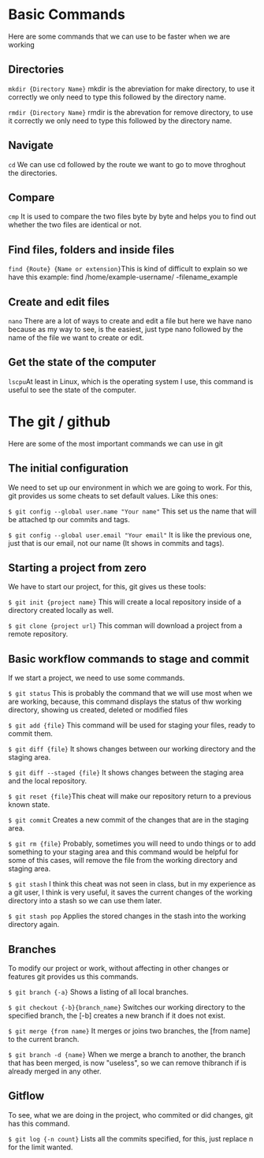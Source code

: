 # Basic Commands

Here are some commands that we can use to be faster when we are working

## Directories

`mkdir {Directory Name}` mkdir is the abreviation for make directory, to use it correctly we only need to type this followed by the directory name.

`rmdir {Directory Name}` rmdir is the abrevation for remove directory, to use it correctly we only need to type this followed by the directory name.

## Navigate

`cd` We can use cd followed by the route we want to go to move throghout the directories.

## Compare 

`cmp` It is used to compare the two files byte by byte and helps you to find out whether the two files are identical or not.

## Find files, folders and inside files

`find {Route} {Name or extension}`This is kind of difficult to explain so we have this example: find /home/example-username/ -filename_example

## Create and edit files

`nano` There are a lot of ways to create and edit a file but here we have nano because as my way to see, is the easiest, just type nano followed by the name of the file we want to create or edit.

## Get the state of the computer 

`lscpu`At least in Linux, which is the operating system I use, this command is useful to see the state of the computer.

# The git / github

Here are some of the most important commands we can use in git

## The initial configuration

We need to set up our environment in which we are going to work. For this, git provides us some cheats to set default values. Like this ones:

`$ git config --global user.name "Your name"` This set us the name that will be attached tp our commits and tags.

`$ git config --global user.email "Your email"` It is like the previous one, just that is our email, not our name (It shows in commits and tags).

## Starting a project from zero 

We have to start our project, for this, git gives us these tools:

`$ git init {project name}` This will create a local repository inside of a directory created locally as well.

`$ git clone {project url}` This comman will download a project from a remote repository.

## Basic workflow commands to stage and commit

If we start a project, we need to use some commands.

`$ git status` This is probably the command that we will use most when we are working, because, this command displays the status of thw working directory, showing us created, deleted or modified files

`$ git add {file}` This command will be used for staging your files, ready to commit them.

`$ git diff {file}` It shows changes between our working directory and the staging area.

`$ git diff --staged {file}` It shows changes between the staging area and the local repository.

`$ git reset {file}`This cheat will make our repository return to a previous known state.

`$ git commit` Creates a new commit of the changes that are in the staging area. 

`$ git rm {file}` Probably, sometimes you will need to undo things or to add something to your staging area and this command would be helpful for some of this cases, will remove the file from the working directory and staging area.

`$ git stash`  I think this cheat was not seen in class, but in my experience as a git user, I think is very useful, it saves the current changes of the working directory into a stash so we can use them later.

`$ git stash pop` Applies the stored changes in the stash into the working directory again.

## Branches

To modify our project or work, without affecting in other changes or features git provides us this commands.

`$ git branch {-a}` Shows a listing of all local branches.

`$ git checkout {-b}{branch_name}` Switches our working directory to the specified branch, the [-b] creates a new branch if it does not exist.

`$ git merge {from name}` It merges or joins two branches, the [from name] to the current branch.

`$ git branch -d {name}` When we merge a branch to another, the branch that has been merged, is now "useless", so we can remove thibranch if is already merged in any other.

## Gitflow

To see, what we are doing in the project, who commited or did changes, git has this command.

`$ git log {-n count}` Lists all the commits specified, for this, just replace n for the limit wanted.
